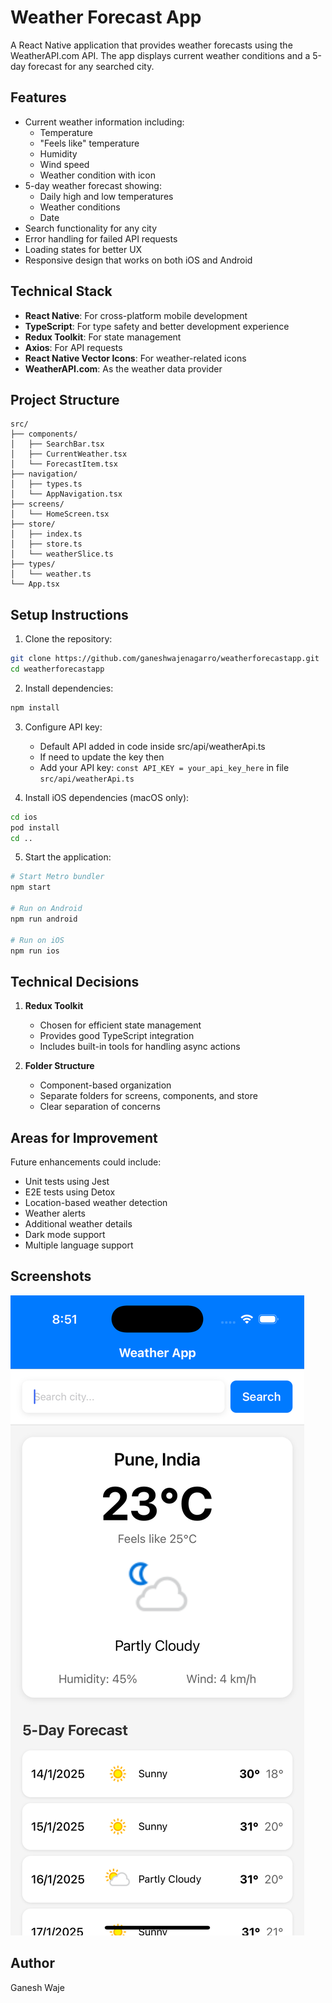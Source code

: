 # Weather Forecast App

A React Native application that provides weather forecasts using the WeatherAPI.com API. The app displays current weather conditions and a 5-day forecast for any searched city.

## Features

- Current weather information including:
  - Temperature
  - "Feels like" temperature
  - Humidity
  - Wind speed
  - Weather condition with icon
- 5-day weather forecast showing:
  - Daily high and low temperatures
  - Weather conditions
  - Date
- Search functionality for any city
- Error handling for failed API requests
- Loading states for better UX
- Responsive design that works on both iOS and Android

## Technical Stack

- **React Native**: For cross-platform mobile development
- **TypeScript**: For type safety and better development experience
- **Redux Toolkit**: For state management
- **Axios**: For API requests
- **React Native Vector Icons**: For weather-related icons
- **WeatherAPI.com**: As the weather data provider

## Project Structure

```
src/
├── components/
│   ├── SearchBar.tsx
│   ├── CurrentWeather.tsx
│   └── ForecastItem.tsx
├── navigation/
│   ├── types.ts
│   └── AppNavigation.tsx
├── screens/
│   └── HomeScreen.tsx
├── store/
│   ├── index.ts
│   ├── store.ts
│   └── weatherSlice.ts
├── types/
│   └── weather.ts
└── App.tsx
```

## Setup Instructions

1. Clone the repository:
```bash
git clone https://github.com/ganeshwajenagarro/weatherforecastapp.git
cd weatherforecastapp
```

2. Install dependencies:
```bash
npm install
```

3. Configure API key:
   - Default API added in code inside src/api/weatherApi.ts
   - If need to update the key then 
   - Add your API key: `const API_KEY = your_api_key_here` in file `src/api/weatherApi.ts`

4. Install iOS dependencies (macOS only):
```bash
cd ios
pod install
cd ..
```

5. Start the application:
```bash
# Start Metro bundler
npm start

# Run on Android
npm run android

# Run on iOS
npm run ios
```

## Technical Decisions

1. **Redux Toolkit**
   - Chosen for efficient state management
   - Provides good TypeScript integration
   - Includes built-in tools for handling async actions

2. **Folder Structure**
   - Component-based organization
   - Separate folders for screens, components, and store
   - Clear separation of concerns

## Areas for Improvement

Future enhancements could include:
- Unit tests using Jest
- E2E tests using Detox
- Location-based weather detection
- Weather alerts
- Additional weather details
- Dark mode support
- Multiple language support

## Screenshots

![iOS Screenshot](./screenshot-ios.png)

## Author

Ganesh Waje